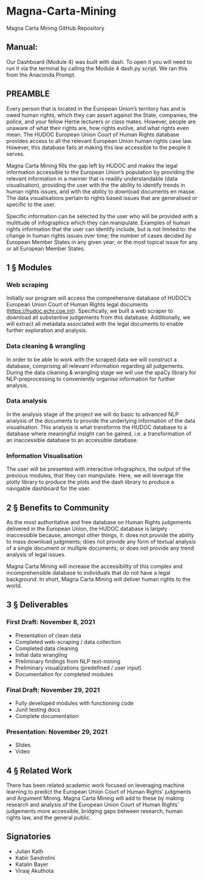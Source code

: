 # Magna-Carta-Mining
Magna Carta Mining
GitHub Repository 

## Manual:
Our Dashboard (Module 4) was built with dash. To open it you will need to run it via the terminal by calling the Module 4 dash.py script. We ran this from the Anaconda Prompt.


## PREAMBLE

Every person that is located in the European Union’s territory has and is owed human rights, which they can assert against the State, companies, the police, and your fellow Hertie lecturers or class mates. However, people are unaware of what their rights are, how rights evolve, and what rights even mean. The HUDOC European Union Court of Human Rights database provides access to all the relevant European Union human rights case law. However, this database fails at making this law accessible to the people it serves. 

Magna Carta Mining fills the gap left by HUDOC and makes the legal information accessible to the European Union’s population by providing the relevant information in a manner that is readily understandable (data visualisation), providing the user with the the ability to identify trends in human rights issues, and with the ability to download documents en masse. The data visualisations pertain to rights based issues that are generalised or specific to the user.  

Specific information can be selected by the user who will be provided with a multitude of infographics which they can manipulate. Examples of human rights information that the user can identify include, but is not limited to:
the change in human rights issues over time; 
the number of cases decided by European Member States in any given year; or
the most topical issue for any or all European Member States.  


## 1 § Modules

### Web scraping

Initially our program will access the comprehensive database of HUDOC’s European Union Court of Human Rights legal documents (https://hudoc.echr.coe.int). Specifically, we built a web scraper to download all substantive judgements from this database. Additionally, we will extract all metadata associated with the legal documents to enable further exploration and analysis.

### Data cleaning & wrangling

In order to be able to work with the scraped data we will construct a database, comprising all relevant information regarding all judgements. During the data cleaning & wrangling stage we will use the spaCy library for NLP-preprocessing to conveniently organise information for further analysis.

### Data analysis

In the analysis stage of the project we will do basic to advanced NLP analysis of the documents to provide the underlying information of the data visualisation. This analysis is what transforms the HUDOC database to a database where meaningful insight can be gained, i.e. a transformation of an inaccessible database to an accessible database. 

### Information Visualisation

The user will be presented with interactive infographics, the output of the previous modules, that they can manipulate. Here, we will leverage the plotly library to produce the plots and the dash library to produce a navigable dashboard for the user. 



## 2 § Benefits to Community

As the most authoritative and free database on Human Rights judgements delivered in the European Union, the HUDOC database is largely inaccessible because, amongst other things, it:
does not provide the ability to mass download judgments;
does not provide any form of textual analysis of a single document or multiple documents; or
does not provide any trend analysis of legal issues. 

Magna Carta Mining will increase the accessibility of this complex and incomprehensible database to individuals that do not have a legal background. In short, Magna Carta Mining will deliver human rights to the world. 

## 3 § Deliverables

### First Draft: November 8, 2021
- Presentation of clean data
- Completed web-scraping / data collection
- Completed data cleaning
- Initial data wrangling
- Preliminary findings from NLP text-mining
- Preliminary visualizations (predefined / user input)
- Documentation for completed modules


### Final Draft: November 29, 2021
- Fully developed modules with functioning code
- Junit testing docs
- Complete documentation


### Presentation: November 29, 2021
- Slides
- Video



## 4 § Related Work 


There has been related academic work focused on leveraging machine learning to predict the European Union Court of Human Rights’ judgments and Argument Mining. Magna Carta Mining will add to these by making research and analysis of the European Union Court of Human Rights’ judgements more accessible, bridging gaps between research, human rights law, and the general public.



## Signatories 


- Julian Kath
- Kabir Sandrolini
- Katalin Bayer
- Viraaj Akuthota 

